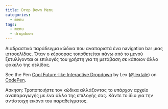 ```yaml
---
title: Drop Down Menu
categories:
  - menu
tags:
  - menu
  - dropdown
---
```


Διαδραστικό παράδειγμα κώδικα που αναπαριστά ένα navigation bar μιας ιστοσελίδας. Όταν ο κέρσορας τοποθετείται πάνω από το μενού ξετυλίγονται οι επιλογές του χρήστη για τη μετάβαση σε κάποιον άλλο φάκελο της σελίδας.

<p data-height="141" data-theme-id="0" data-slug-hash="RqJWgm" data-default-tab="css,result" data-user="lextale" data-pen-title="Cool Future-like Interactive Dropdown" class="codepen">See the Pen <a href="https://codepen.io/lextale/pen/RqJWgm/">Cool Future-like Interactive Dropdown</a> by Lex (<a href="https://codepen.io/lextale">@lextale</a>) on <a href="https://codepen.io">CodePen</a>.</p>
<script async src="https://static.codepen.io/assets/embed/ei.js"></script>

Ασκηση: Τροποποιήστε τον κώδικα αλλάζοντας το υπάρχον αρχείο αναπαραγωγής με ένα άλλο της επιλογής σας. Κάντε το ίδιο για την αντίστοιχη εικόνα του παραδείγματος.

